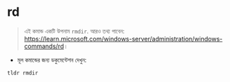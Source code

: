 # rd

> এই কমান্ড একটি উপনাম `rmdir`.
> আরও তথ্য পাবেন: <https://learn.microsoft.com/windows-server/administration/windows-commands/rd>।

- মূল কমান্ডের জন্য ডকুমেন্টেশন দেখুন:

`tldr rmdir`
